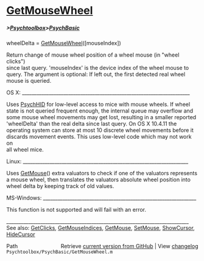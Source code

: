 # [GetMouseWheel](GetMouseWheel)
##### >[Psychtoolbox](Psychtoolbox)>[PsychBasic](PsychBasic)

wheelDelta = [GetMouseWheel](GetMouseWheel)([mouseIndex])  
  
Return change of mouse wheel position of a wheel mouse (in "wheel clicks")  
since last query. 'mouseIndex' is the device index of the wheel mouse to  
query. The argument is optional: If left out, the first detected real wheel  
mouse is queried.  
  
OS X: \_\_\_\_\_\_\_\_\_\_\_\_\_\_\_\_\_\_\_\_\_\_\_\_\_\_\_\_\_\_\_\_\_\_\_\_\_\_\_\_\_\_\_\_\_\_\_\_\_\_\_\_\_\_\_\_\_\_\_\_\_\_\_\_\_\_\_\_\_  
  
Uses [PsychHID](PsychHID) for low-level access to mice with mouse wheels. If wheel  
state is not queried frequent enough, the internal queue may overflow and  
some mouse wheel movements may get lost, resulting in a smaller reported  
'wheelDelta' than the real delta since last query. On OS X 10.4.11 the  
operating system can store at most 10 discrete wheel movements before it  
discards movement events. This uses low-level code which may not work on  
all wheel mice.  
  
Linux: \_\_\_\_\_\_\_\_\_\_\_\_\_\_\_\_\_\_\_\_\_\_\_\_\_\_\_\_\_\_\_\_\_\_\_\_\_\_\_\_\_\_\_\_\_\_\_\_\_\_\_\_\_\_\_\_\_\_\_\_\_\_\_\_\_\_\_\_  
  
Uses [GetMouse](GetMouse)() extra valuators to check if one of the valuators represents  
a mouse wheel, then translates the valuators absolute wheel position into  
wheel delta by keeping track of old values.  
  
MS-Windows: \_\_\_\_\_\_\_\_\_\_\_\_\_\_\_\_\_\_\_\_\_\_\_\_\_\_\_\_\_\_\_\_\_\_\_\_\_\_\_\_\_\_\_\_\_\_\_\_\_\_\_\_\_\_\_\_\_\_\_\_\_\_\_  
  
This function is not supported and will fail with an error.  
  
\_\_\_\_\_\_\_\_\_\_\_\_\_\_\_\_\_\_\_\_\_\_\_\_\_\_\_\_\_\_\_\_\_\_\_\_\_\_\_\_\_\_\_\_\_\_\_\_\_\_\_\_\_\_\_\_\_\_\_\_\_\_\_\_\_\_\_\_\_\_\_\_\_\_\_  
See also: [GetClicks](GetClicks), [GetMouseIndices](GetMouseIndices), [GetMouse](GetMouse), [SetMouse](SetMouse), [ShowCursor](ShowCursor),  
[HideCursor](HideCursor)  
  




<div class="code_header" style="text-align:right;">
  <span style="float:left;">Path&nbsp;&nbsp;</span> <span class="counter">Retrieve <a href=
  "https://raw.github.com/Psychtoolbox-3/Psychtoolbox-3/beta/Psychtoolbox/PsychBasic/GetMouseWheel.m">current version from GitHub</a> | View <a href=
  "https://github.com/Psychtoolbox-3/Psychtoolbox-3/commits/beta/Psychtoolbox/PsychBasic/GetMouseWheel.m">changelog</a></span>
</div>
<div class="code">
  <code>Psychtoolbox/PsychBasic/GetMouseWheel.m</code>
</div>

